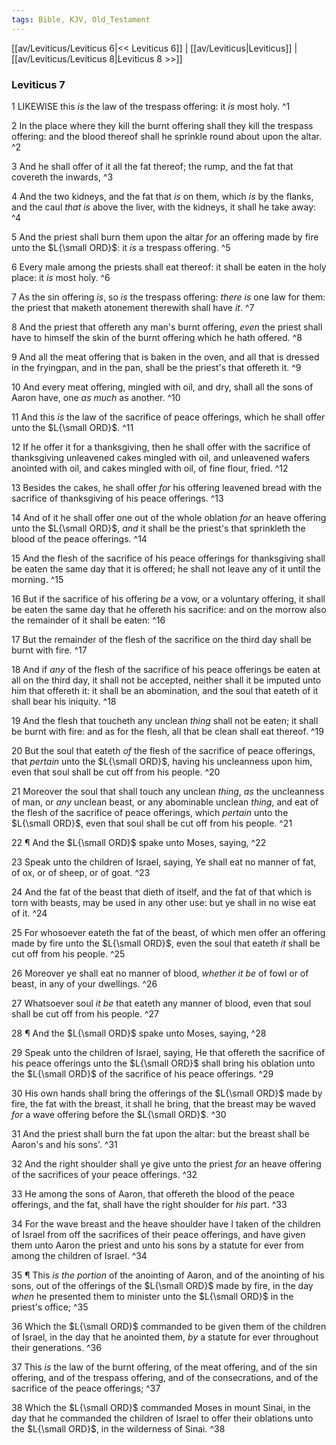 ```yaml
---
tags: Bible, KJV, Old_Testament
---
```


[[av/Leviticus/Leviticus 6|<< Leviticus 6]] | [[av/Leviticus|Leviticus]] | [[av/Leviticus/Leviticus 8|Leviticus 8 >>]]

### Leviticus 7

1 LIKEWISE this _is_ the law of the trespass offering: it _is_ most holy. ^1

2 In the place where they kill the burnt offering shall they kill the trespass offering: and the blood thereof shall he sprinkle round about upon the altar. ^2

3 And he shall offer of it all the fat thereof; the rump, and the fat that covereth the inwards, ^3

4 And the two kidneys, and the fat that _is_ on them, which _is_ by the flanks, and the caul _that_ _is_ above the liver, with the kidneys, it shall he take away: ^4

5 And the priest shall burn them upon the altar _for_ an offering made by fire unto the $L{\small ORD}$: it _is_ a trespass offering. ^5

6 Every male among the priests shall eat thereof: it shall be eaten in the holy place: it _is_ most holy. ^6

7 As the sin offering _is_, so _is_ the trespass offering: _there_ _is_ one law for them: the priest that maketh atonement therewith shall have _it_. ^7

8 And the priest that offereth any man's burnt offering, _even_ the priest shall have to himself the skin of the burnt offering which he hath offered. ^8

9 And all the meat offering that is baken in the oven, and all that is dressed in the fryingpan, and in the pan, shall be the priest's that offereth it. ^9

10 And every meat offering, mingled with oil, and dry, shall all the sons of Aaron have, one _as_ _much_ as another. ^10

11 And this _is_ the law of the sacrifice of peace offerings, which he shall offer unto the $L{\small ORD}$. ^11

12 If he offer it for a thanksgiving, then he shall offer with the sacrifice of thanksgiving unleavened cakes mingled with oil, and unleavened wafers anointed with oil, and cakes mingled with oil, of fine flour, fried. ^12

13 Besides the cakes, he shall offer _for_ his offering leavened bread with the sacrifice of thanksgiving of his peace offerings. ^13

14 And of it he shall offer one out of the whole oblation _for_ an heave offering unto the $L{\small ORD}$, _and_ it shall be the priest's that sprinkleth the blood of the peace offerings. ^14

15 And the flesh of the sacrifice of his peace offerings for thanksgiving shall be eaten the same day that it is offered; he shall not leave any of it until the morning. ^15

16 But if the sacrifice of his offering _be_ a vow, or a voluntary offering, it shall be eaten the same day that he offereth his sacrifice: and on the morrow also the remainder of it shall be eaten: ^16

17 But the remainder of the flesh of the sacrifice on the third day shall be burnt with fire. ^17

18 And if _any_ of the flesh of the sacrifice of his peace offerings be eaten at all on the third day, it shall not be accepted, neither shall it be imputed unto him that offereth it: it shall be an abomination, and the soul that eateth of it shall bear his iniquity. ^18

19 And the flesh that toucheth any unclean _thing_ shall not be eaten; it shall be burnt with fire: and as for the flesh, all that be clean shall eat thereof. ^19

20 But the soul that eateth _of_ the flesh of the sacrifice of peace offerings, that _pertain_ unto the $L{\small ORD}$, having his uncleanness upon him, even that soul shall be cut off from his people. ^20

21 Moreover the soul that shall touch any unclean _thing_, _as_ the uncleanness of man, or _any_ unclean beast, or any abominable unclean _thing_, and eat of the flesh of the sacrifice of peace offerings, which _pertain_ unto the $L{\small ORD}$, even that soul shall be cut off from his people. ^21

22 ¶ And the $L{\small ORD}$ spake unto Moses, saying, ^22

23 Speak unto the children of Israel, saying, Ye shall eat no manner of fat, of ox, or of sheep, or of goat. ^23

24 And the fat of the beast that dieth of itself, and the fat of that which is torn with beasts, may be used in any other use: but ye shall in no wise eat of it. ^24

25 For whosoever eateth the fat of the beast, of which men offer an offering made by fire unto the $L{\small ORD}$, even the soul that eateth _it_ shall be cut off from his people. ^25

26 Moreover ye shall eat no manner of blood, _whether_ _it_ _be_ of fowl or of beast, in any of your dwellings. ^26

27 Whatsoever soul _it_ _be_ that eateth any manner of blood, even that soul shall be cut off from his people. ^27

28 ¶ And the $L{\small ORD}$ spake unto Moses, saying, ^28

29 Speak unto the children of Israel, saying, He that offereth the sacrifice of his peace offerings unto the $L{\small ORD}$ shall bring his oblation unto the $L{\small ORD}$ of the sacrifice of his peace offerings. ^29

30 His own hands shall bring the offerings of the $L{\small ORD}$ made by fire, the fat with the breast, it shall he bring, that the breast may be waved _for_ a wave offering before the $L{\small ORD}$. ^30

31 And the priest shall burn the fat upon the altar: but the breast shall be Aaron's and his sons'. ^31

32 And the right shoulder shall ye give unto the priest _for_ an heave offering of the sacrifices of your peace offerings. ^32

33 He among the sons of Aaron, that offereth the blood of the peace offerings, and the fat, shall have the right shoulder for _his_ part. ^33

34 For the wave breast and the heave shoulder have I taken of the children of Israel from off the sacrifices of their peace offerings, and have given them unto Aaron the priest and unto his sons by a statute for ever from among the children of Israel. ^34

35 ¶ This _is_ _the_ _portion_ of the anointing of Aaron, and of the anointing of his sons, out of the offerings of the $L{\small ORD}$ made by fire, in the day _when_ he presented them to minister unto the $L{\small ORD}$ in the priest's office; ^35

36 Which the $L{\small ORD}$ commanded to be given them of the children of Israel, in the day that he anointed them, _by_ a statute for ever throughout their generations. ^36

37 This _is_ the law of the burnt offering, of the meat offering, and of the sin offering, and of the trespass offering, and of the consecrations, and of the sacrifice of the peace offerings; ^37

38 Which the $L{\small ORD}$ commanded Moses in mount Sinai, in the day that he commanded the children of Israel to offer their oblations unto the $L{\small ORD}$, in the wilderness of Sinai. ^38
